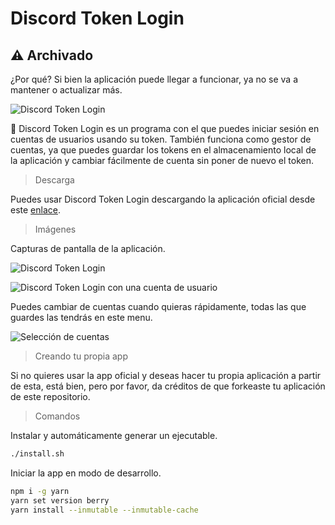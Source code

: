 # Discord Token Login

## ⚠️ Archivado
¿Por qué?
Si bien la aplicación puede llegar a funcionar, ya no se va a mantener o actualizar más. 

![Discord Token Login](https://cdn.discordapp.com/attachments/700345457343201314/865373929950806047/icon.ico)

🎈 Discord Token Login es un programa con el que puedes iniciar sesión en cuentas de usuarios usando su token. También funciona como gestor de cuentas, ya que puedes guardar los tokens en el almacenamiento local de la aplicación y cambiar fácilmente de cuenta sin poner de nuevo el token.

> Descarga

Puedes usar Discord Token Login descargando la aplicación oficial desde este [enlace](https://github.com/tnfAngel/discord-token-login/releases).

> Imágenes

Capturas de pantalla de la aplicación.

![Discord Token Login](https://cdn.discordapp.com/attachments/700345457343201314/865370454029107200/unknown.png)

![Discord Token Login con una cuenta de usuario](https://cdn.discordapp.com/attachments/700345457343201314/865376269422821406/unknown.png)

Puedes cambiar de cuentas cuando quieras rápidamente, todas las que guardes las tendrás en este menu.

![Selección de cuentas](https://cdn.discordapp.com/attachments/700345457343201314/865376752091398154/unknown.png)

> Creando tu propia app

Si no quieres usar la app oficial y deseas hacer tu propia aplicación a partir de esta, está bien, pero por favor, da créditos de que forkeaste tu aplicación de este repositorio.

> Comandos

Instalar y automáticamente generar un ejecutable.

```bash
./install.sh
```

Iniciar la app en modo de desarrollo.

```bash
npm i -g yarn
yarn set version berry
yarn install --inmutable --inmutable-cache
```
